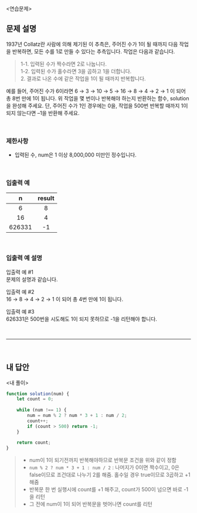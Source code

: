 <연습문제>

## 문제 설명
1937년 Collatz란 사람에 의해 제기된 이 추측은, 주어진 수가 1이 될 때까지 다음 작업을 반복하면, 모든 수를 1로 만들 수 있다는 추측입니다. 작업은 다음과 같습니다.

> 1-1. 입력된 수가 짝수라면 2로 나눕니다.    
> 1-2. 입력된 수가 홀수라면 3을 곱하고 1을 더합니다.    
> 2. 결과로 나온 수에 같은 작업을 1이 될 때까지 반복합니다. 

예를 들어, 주어진 수가 6이라면 6 → 3 → 10 → 5 → 16 → 8 → 4 → 2 → 1 이 되어 총 8번 만에 1이 됩니다. 위 작업을 몇 번이나 반복해야 하는지 반환하는 함수, solution을 완성해 주세요. 단, 주어진 수가 1인 경우에는 0을, 작업을 500번 반복할 때까지 1이 되지 않는다면 –1을 반환해 주세요.

<br>

### 제한사항
* 입력된 수, num은 1 이상 8,000,000 미만인 정수입니다.

<br>

### 입출력 예
|n|result|
|:---:|:---:|
|6|8|
|16|4|
|626331|-1|

<br>

### 입출력 예 설명
입출력 예 #1   
문제의 설명과 같습니다.

입출력 예 #2   
16 → 8 → 4 → 2 → 1 이 되어 총 4번 만에 1이 됩니다.

입출력 예 #3   
626331은 500번을 시도해도 1이 되지 못하므로 -1을 리턴해야 합니다.

<br>

---

<br>

## 내 답안
<내 풀이>
```JavaScript
function solution(num) {
    let count = 0;
    
    while (num !== 1) {
        num = num % 2 ? num * 3 + 1 : num / 2;
        count++;
        if (count > 500) return -1;
    }
    
    return count;
}
```
> * num이 1이 되기전까지 반복해야하므로 반복문 조건을 위와 같이 정함
> * `num % 2 ? num * 3 + 1 : num / 2` : 나머지가 0이면 짝수이고, 0은 false이므로 조건대로 나누기 2를 해줌. 홀수일 경우 true이므로 3곱하고 +1 해줌
> * 반복문 한 번 실행시에 count를 +1 해주고, count가 500이 넘으면 바로 -1을 리턴
> * 그 전에 num이 1이 되어 반복문을 벗어나면 count를 리턴 